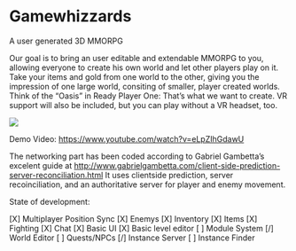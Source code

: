 # Gamewhizzards
A user generated 3D MMORPG


Our goal is to bring an user editable and extendable MMORPG to you, allowing everyone to create his own world and let other players play on it. Take your items and gold from one world to the other, giving you the impression of one large world, consiting of smaller, player created worlds. Think of the “Oasis” in Ready Player One: That’s what we want to create. VR support will also be included, but you can play without a VR headset, too.

<img src="https://h2x.us/wp-content/uploads/2020/11/Unbenannt-2.png"></img>

Demo Video:
https://www.youtube.com/watch?v=eLpZIhGdawU

The networking part has been coded according to Gabriel Gambetta’s excelent guide at http://www.gabrielgambetta.com/client-side-prediction-server-reconciliation.html
It uses clientside prediction, server recoinciliation, and an authoritative server for player and enemy movement.


State of development:

[X] Multiplayer Position Sync
[X] Enemys
[X] Inventory
[X] Items
[X] Fighting
[X] Chat
[X] Basic UI
[X] Basic level editor
[ ] Module System
[/] World Editor
[ ] Quests/NPCs
[/] Instance Server
[ ] Instance Finder
